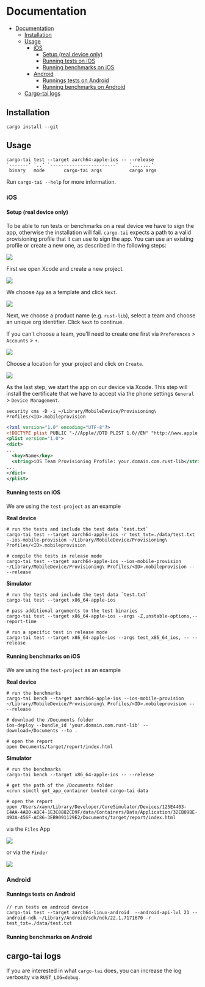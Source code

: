 
# Documentation

<!--ts-->
* [Documentation](#documentation)
   * [Installation](#installation)
   * [Usage](#usage)
      * [iOS](#ios)
         * [Setup (real device only)](#setup-real-device-only)
         * [Running tests on iOS](#running-tests-on-ios)
         * [Running benchmarks on iOS](#running-benchmarks-on-ios)
      * [Android](#android)
         * [Runnings tests on Android](#runnings-tests-on-android)
         * [Running benchmarks on Android](#running-benchmarks-on-android)
   * [Cargo-tai logs](#cargo-tai-logs)

<!-- Added by: robert, at: Thu May 13 17:59:27 CEST 2021 -->

<!--te-->

## Installation

`cargo install --git`

## Usage

```
cargo-tai test --target aarch64-apple-ios -- --release
`-------’ `..’ `------------------------’    `.......’
 binary   mode       cargo-tai args          cargo args
```

Run `cargo-tai --help` for more information.

### iOS

#### Setup (real device only)

To be able to run tests or benchmarks on a real device we have to sign the app,
otherwise the installation will fail. `cargo-tai` expects a path to a valid
provisioning profile that it can use to sign the app. You can use an existing
profile or create a new one, as described in the following steps:

![](../assets/new_project.png)

First we open Xcode and create a new project.

![](../assets/new_app.png)

We choose `App` as a template and click `Next`.

![](../assets/project_name.png)

Next, we choose a product name (e.g. `rust-lib`), select a team and choose an unique org identifier.
Click `Next` to continue.

If you can't choose a team, you'll need to create one first via `Preferences` > `Accounts` > `+`.

![](../assets/project_location.png)

Choose a location for your project and click on `Create`.

![](../assets/created_project.png)

As the last step, we start the app on our device via Xcode. This step will install the certificate
that we have to accept via the phone settings `General` > `Device Management`.


```shell
security cms -D -i ~/Library/MobileDevice/Provisioning\ Profiles/<ID>.mobileprovision
```

```xml
<?xml version="1.0" encoding="UTF-8"?>
<!DOCTYPE plist PUBLIC "-//Apple//DTD PLIST 1.0//EN" "http://www.apple.com/DTDs/PropertyList-1.0.dtd">
<plist version="1.0">
<dict>
...
  <key>Name</key>
  <string>iOS Team Provisioning Profile: your.domain.com.rust-lib</string>
...
</dict>
</plist>
```

#### Running tests on iOS

We are using the `test-project` as an example

**Real device**

```shell
# run the tests and include the test data `test.txt`
cargo-tai test --target aarch64-apple-ios -r test_txt=./data/test.txt --ios-mobile-provision ~/Library/MobileDevice/Provisioning\ Profiles/<ID>.mobileprovision

# compile the tests in release mode
cargo-tai test --target aarch64-apple-ios --ios-mobile-provision ~/Library/MobileDevice/Provisioning\ Profiles/<ID>.mobileprovision -- --release
```

**Simulator**

```shell
# run the tests and include the test data `test.txt`
cargo-tai test --target x86_64-apple-ios

# pass additional arguments to the test binaries
cargo-tai test --target x86_64-apple-ios --args -Z,unstable-options,--report-time

# run a specific test in release mode
cargo-tai test --target x86_64-apple-ios --args test_x86_64_ios, -- --release
```

#### Running benchmarks on iOS

We are using the `test-project` as an example

**Real device**

```shell
# run the benchmarks
cargo-tai bench --target aarch64-apple-ios --ios-mobile-provision ~/Library/MobileDevice/Provisioning\ Profiles/<ID>.mobileprovision -- --release

# download the /Documents folder
ios-deploy --bundle_id 'your.domain.com.rust-lib' --download=/Documents --to .

# open the report
open Documents/target/report/index.html
```

**Simulator**

```shell
# run the benchmarks
cargo-tai bench --target x86_64-apple-ios -- --release

# get the path of the /Documents folder
xcrun simctl get_app_container booted cargo-tai data

# open the report
open /Users/xayn/Library/Developer/CoreSimulator/Devices/125E4403-E4AA-4AB0-ABC4-1E3C8882CD9F/data/Containers/Data/Application/32EB09BE-493A-456F-AC86-3EB9091129E2/Documents/target/report/index.html
```


via the `Files` App

![](assets/bench_data.png)

or via the `Finder`

![](assets/finder.png)

### Android

#### Runnings tests on Android

```shell
// run tests on android device
cargo-tai test --target aarch64-linux-android  --android-api-lvl 21 --android-ndk ~/Library/Android/sdk/ndk/22.1.7171670 -r test_txt=./data/test.txt
```

#### Running benchmarks on Android

## cargo-tai logs

If you are interested in what `cargo-tai` does, you can increase the log verbosity via `RUST_LOG=debug`.
